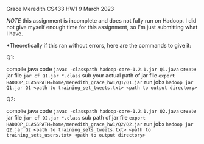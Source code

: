 Grace Meredith
CS433 HW1
9 March 2023

*NOTE* this assignment is incomplete and does not fully run on Hadoop. I did not give myself enough time for this assignment, so I'm just submitting what I have.

*Theoretically if this ran without errors, here are the commands to give it:

Q1:

compile java code
`javac -classpath hadoop-core-1.2.1.jar Q1.java`
create jar file
`jar cf Q1.jar *.class`
sub your actual path of jar file
`export HADOOP_CLASSPATH=home/meredith_grace_hw1/Q1/Q1.jar`
run jobs
`hadoop jar Q1.jar Q1 <path to training_set_tweets.txt> <path to output directory>`

Q2:

complie java code
`javac -classpath hadoop-core-1.2.1.jar Q2.java`
create jar file
`jar cf Q2.jar *.class`
sub path of jar file
`export HADOOP_CLASSPATH=home/meredith_grace_hw1/Q2/Q2.jar`
run jobs
`hadoop jar Q2.jar Q2 <path to training_sets_tweets.txt> <path to training_sets_users.txt> <path to output directory>`